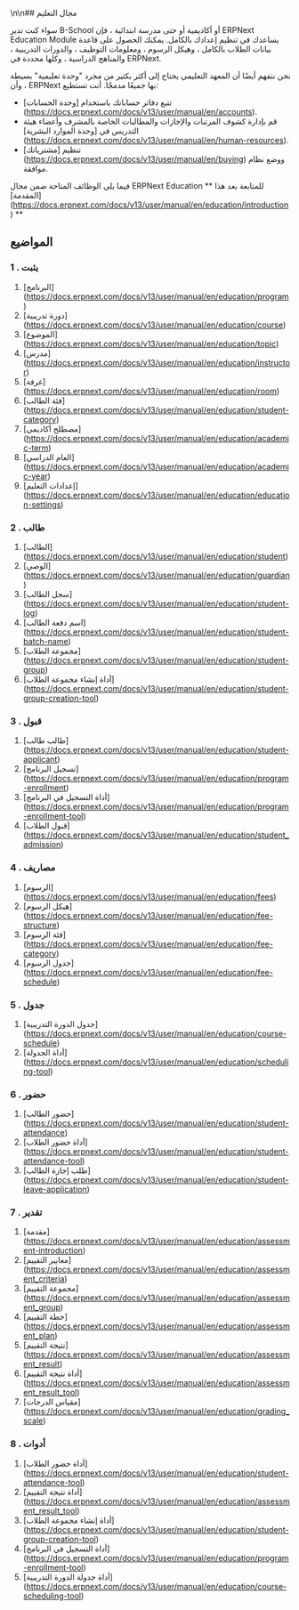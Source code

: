 \n\n## مجال التعليم

سواء كنت تدير B-School أو أكاديمية أو حتى مدرسة ابتدائية ، فإن ERPNext Education Module يساعدك في تنظيم إعدادك بالكامل. يمكنك الحصول على قاعدة بيانات الطلاب بالكامل ، وهيكل الرسوم ، ومعلومات التوظيف ، والدورات التدريبية ، والمناهج الدراسية ، وكلها محددة في ERPNext.

نحن نتفهم أيضًا أن المعهد التعليمي يحتاج إلى أكثر بكثير من مجرد "وحدة تعليمية" بسيطة ، وأن ERPNext بها جميعًا مدمجًا. أنت تستطيع:

* تتبع دفاتر حساباتك باستخدام [وحدة الحسابات] (https://docs.erpnext.com/docs/v13/user/manual/en/accounts).
* قم بإدارة كشوف المرتبات والإجازات والمطالبات الخاصة بالمشرف وأعضاء هيئة التدريس في [وحدة الموارد البشرية] (https://docs.erpnext.com/docs/v13/user/manual/en/human-resources).
* تنظيم [مشترياتك] (https://docs.erpnext.com/docs/v13/user/manual/en/buying) ووضع نظام موافقة.

فيما يلي الوظائف المتاحة ضمن مجال ERPNext Education للمتابعة بعد هذا ** [المقدمة] (https://docs.erpnext.com/docs/v13/user/manual/en/education/introduction) **

## المواضيع

### 1 \. يثبت

1. [البرنامج] (https://docs.erpnext.com/docs/v13/user/manual/en/education/program)
2. [دورة تدريبية] (https://docs.erpnext.com/docs/v13/user/manual/en/education/course)
3. [الموضوع] (https://docs.erpnext.com/docs/v13/user/manual/en/education/topic)
4. [مدرس] (https://docs.erpnext.com/docs/v13/user/manual/en/education/instructor)
5. [غرفة] (https://docs.erpnext.com/docs/v13/user/manual/en/education/room)
6. [فئة الطالب] (https://docs.erpnext.com/docs/v13/user/manual/en/education/student-category)
7. [مصطلح أكاديمي] (https://docs.erpnext.com/docs/v13/user/manual/en/education/academic-term)
8. [العام الدراسي] (https://docs.erpnext.com/docs/v13/user/manual/en/education/academic-year)
9. [إعدادات التعليم] (https://docs.erpnext.com/docs/v13/user/manual/en/education/education-settings)

### 2 \. طالب

1. [الطالب] (https://docs.erpnext.com/docs/v13/user/manual/en/education/student)
2. [الوصي] (https://docs.erpnext.com/docs/v13/user/manual/en/education/guardian)
3. [سجل الطالب] (https://docs.erpnext.com/docs/v13/user/manual/en/education/student-log)
4. [اسم دفعة الطالب] (https://docs.erpnext.com/docs/v13/user/manual/en/education/student-batch-name)
5. [مجموعة الطلاب] (https://docs.erpnext.com/docs/v13/user/manual/en/education/student-group)
6. [أداة إنشاء مجموعة الطلاب] (https://docs.erpnext.com/docs/v13/user/manual/en/education/student-group-creation-tool)

### 3 \. قبول

1. [طالب طالب] (https://docs.erpnext.com/docs/v13/user/manual/en/education/student-applicant)
2. [تسجيل البرنامج] (https://docs.erpnext.com/docs/v13/user/manual/en/education/program-enrollment)
3. [أداة التسجيل في البرنامج] (https://docs.erpnext.com/docs/v13/user/manual/en/education/program-enrollment-tool)
4. [قبول الطلاب] (https://docs.erpnext.com/docs/v13/user/manual/en/education/student_admission)

### 4 \. مصاريف

1. [الرسوم] (https://docs.erpnext.com/docs/v13/user/manual/en/education/fees)
2. [هيكل الرسوم] (https://docs.erpnext.com/docs/v13/user/manual/en/education/fee-structure)
3. [فئة الرسوم] (https://docs.erpnext.com/docs/v13/user/manual/en/education/fee-category)
4. [جدول الرسوم] (https://docs.erpnext.com/docs/v13/user/manual/en/education/fee-schedule)

### 5 \. جدول

1. [جدول الدورة التدريبية] (https://docs.erpnext.com/docs/v13/user/manual/en/education/course-schedule)
2. [أداة الجدولة] (https://docs.erpnext.com/docs/v13/user/manual/en/education/scheduling-tool)

### 6 \. حضور

1. [حضور الطالب] (https://docs.erpnext.com/docs/v13/user/manual/en/education/student-attendance)
2. [أداة حضور الطلاب] (https://docs.erpnext.com/docs/v13/user/manual/en/education/student-attendance-tool)
3. [طلب إجازة الطالب] (https://docs.erpnext.com/docs/v13/user/manual/en/education/student-leave-application)

### 7 \. تقدير

1. [مقدمة] (https://docs.erpnext.com/docs/v13/user/manual/en/education/assessment-introduction)
2. [معايير التقييم] (https://docs.erpnext.com/docs/v13/user/manual/en/education/assessment_criteria)
3. [مجموعة التقييم] (https://docs.erpnext.com/docs/v13/user/manual/en/education/assessment_group)
4. [خطة التقييم] (https://docs.erpnext.com/docs/v13/user/manual/en/education/assessment_plan)
5. [نتيجة التقييم] (https://docs.erpnext.com/docs/v13/user/manual/en/education/assessment_result)
6. [أداة نتيجة التقييم] (https://docs.erpnext.com/docs/v13/user/manual/en/education/assessment_result_tool)
7. [مقياس الدرجات] (https://docs.erpnext.com/docs/v13/user/manual/en/education/grading_scale)

### 8 \. أدوات

1. [أداة حضور الطلاب] (https://docs.erpnext.com/docs/v13/user/manual/en/education/student-attendance-tool)
2. [أداة نتيجة التقييم] (https://docs.erpnext.com/docs/v13/user/manual/en/education/assessment_result_tool)
3. [أداة إنشاء مجموعة الطلاب] (https://docs.erpnext.com/docs/v13/user/manual/en/education/student-group-creation-tool)
4. [أداة التسجيل في البرنامج] (https://docs.erpnext.com/docs/v13/user/manual/en/education/program-enrollment-tool)
5. [أداة جدولة الدورة التدريبية] (https://docs.erpnext.com/docs/v13/user/manual/en/education/course-scheduling-tool)